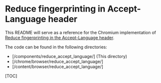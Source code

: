 # Reduce fingerprinting in Accept-Language header

This README will serve as a reference for the Chromium implementation of [Reduce fingerprinting in the Accept-Language header](https://github.com/Tanych/accept-language).

The code can be found in the following directories:
*  [/components/reduce_accept_language/] (This directory)
*  [/chrome/browser/reduce_accept_language/]
*  [/content/browser/reduce_accept_language/]

[TOC]

